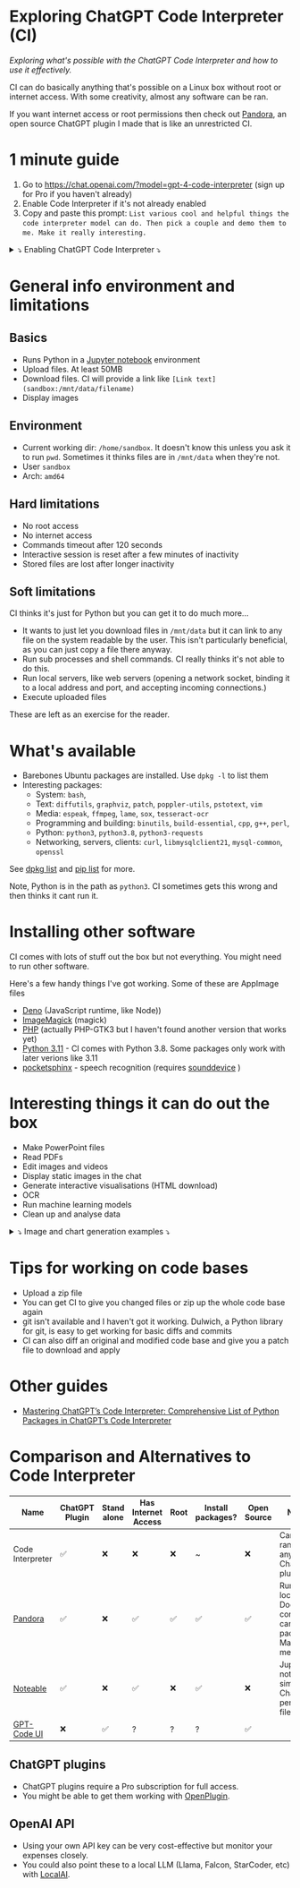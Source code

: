 # Exploring ChatGPT Code Interpreter (CI)

*Exploring what's possible with the ChatGPT Code Interpreter and how to use it effectively.*

CI can do basically anything that's possible on a Linux box without root or internet access. With some creativity, almost any software can be ran.

If you want internet access or root permissions then check out [Pandora](https://github.com/dave1010/pandora), an open source ChatGPT plugin I made that is like an unrestricted CI.

# 1 minute guide

1. Go to https://chat.openai.com/?model=gpt-4-code-interpreter (sign up for Pro if you haven't already)
2. Enable Code Interpreter if it's not already enabled
3. Copy and paste this prompt: `List various cool and helpful things the code interpreter model can do. Then pick a couple and demo them to me. Make it really interesting.`


<details>
  <summary>⤵️ Enabling ChatGPT Code Interpreter ⤵️</summary>
  
  | Click on your name on the bottom left, then Settings & Beta | then Beta features, then enable Code Interpreter |
| --- | --- |
| ![menu](images/menu.png) | ![settings](images/settings.png) |
</details>


# General info environment and limitations

## Basics

* Runs Python in a [Jupyter notebook](https://en.wikipedia.org/wiki/Project_Jupyter) environment
* Upload files. At least 50MB
* Download files. CI will provide a link like `[Link text](sandbox:/mnt/data/filename)`
* Display images

## Environment

* Current working dir: `/home/sandbox`. It doesn't know this unless you ask it to run `pwd`. Sometimes it thinks files are in `/mnt/data` when they're not.
* User `sandbox`
* Arch: `amd64`

## Hard limitations

* No root access
* No internet access
* Commands timeout after 120 seconds
* Interactive session is reset after a few minutes of inactivity
* Stored files are lost after longer inactivity

## Soft limitations

CI thinks it's just for Python but you can get it to do much more...

* It wants to just let you download files in `/mnt/data` but it can link to any file on the system readable by the user.
  This isn't particularly beneficial, as you can just copy a file there anyway.
* Run sub processes and shell commands. CI really thinks it's not able to do this.
* Run local servers, like web servers (opening a network socket, binding it to a local address and port, and accepting incoming connections.)
* Execute uploaded files

These are left as an exercise for the reader.

# What's available

* Barebones Ubuntu packages are installed. Use `dpkg -l` to list them
* Interesting packages:
  * System: `bash`, 
  * Text: `diffutils`, `graphviz`, `patch`, `poppler-utils`, `pstotext`, `vim`
  * Media:  `espeak`, `ffmpeg`, `lame`, `sox`, `tesseract-ocr`
  * Programming and building: `binutils`, `build-essential`, `cpp`, `g++`, `perl`,
  * Python: `python3`, `python3.8`, `python3-requests`
  * Networking, servers, clients: `curl`, `libmysqlclient21`, `mysql-common`, `openssl`
 
See [dpkg list](dpkg_output.txt) and [pip list](pip_packages_list.txt) for more. 

Note, Python is in the path as `python3`. CI sometimes gets this wrong and then thinks it cant run it.

# Installing other software

CI comes with lots of stuff out the box but not everything. You might need to run other software.

Here's a few handy things I've got working. Some of these are AppImage files

* [Deno](https://github.com/denoland/deno/releases) (JavaScript runtime, like Node))
* [ImageMagick](https://imagemagick.org/archive/binaries/) (magick)
* [PHP](https://github.com/scorninpc/php-gtk3/releases) (actually PHP-GTK3 but I haven't found another version that works yet)
* [Python 3.11](https://github.com/niess/python-appimage/releases) - CI comes with Python 3.8. Some packages only work with later verions like 3.11
* [pocketsphinx](https://pypi.org/project/pocketsphinx/#files) - speech recognition (requires [sounddevice](https://pypi.org/project/sounddevice/#files) )


# Interesting things it can do out the box

* Make PowerPoint files
* Read PDFs
* Edit images and videos
* Display static images in the chat
* Generate interactive visualisations (HTML download)
* OCR
* Run machine learning models
* Clean up and analyse data


<details>
  <summary>⤵️ Image and chart generation examples ⤵️</summary>
  
| Title                     | Image                                                                           |
|---------------------------|---------------------------------------------------------------------------------|
| 3D Plot                   | ![3D Plot](images/image-generation/3d-plot.png)                                 |
| Box Plot                  | ![Box Plot](images/image-generation/box-plot.png)                               |
| Cluster Map               | ![Cluster Map](images/image-generation/cluster-map.png)                         |
| Confusion Matrix          | ![Confusion Matrix](images/image-generation/confusion-matrix.png)               |
| Histogram                 | ![Histogram](images/image-generation/histogram.png)                             |
| Line Plot                 | ![Line Plot](images/image-generation/line-plot.png)                             |
| Mandleprod                | ![Mandleprod](images/image-generation/mandleprod.png)                           |
| Map                       | ![Map](images/image-generation/map.png)                                         |
| Network Graph             | ![Network Graph](images/image-generation/network-graph.png)                     |
| Radar Chart               | ![Radar Chart](images/image-generation/radar-chart.png)                         |
| Reaction Diffusion System | ![Reaction Diffusion System](images/image-generation/reaction-diffusion-system.png) |
| Scatter Plots             | ![Scatter Plots](images/image-generation/scatter-plots.png)                     |
| Scatterplot Matrix        | ![Scatterplot Matrix](images/image-generation/scatterplot-matrix.png)           |
| Word Cloud                | ![Word Cloud](images/image-generation/word-cloud.png)                           |

</details>








# Tips for working on code bases

* Upload a zip file
* You can get CI to give you changed files or zip up the whole code base again
* git isn't available and I haven't got it working. Dulwich, a Python library for git, is easy to get working for basic diffs and commits
* CI can also diff an original and modified code base and give you a patch file to download and apply

# Other guides

* [Mastering ChatGPT’s Code Interpreter: Comprehensive List of Python Packages in ChatGPT’s Code Interpreter](https://wfhbrian.com/mastering-chatgpts-code-interpreter-list-of-python-packages/)


# Comparison and Alternatives to Code Interpreter


|  Name                                             | ChatGPT Plugin | Stand alone | Has Internet Access | Root | Install packages? | Open Source | Notes    |
|------------|------------|---------|------|---------|--------|-----------|---|
| Code Interpreter                                              | ✅|❌| ❌  | ❌ | ~ | ❌  | Can't be ran with any other ChatGPT plugins |
| [Pandora](https://github.com/dave1010/pandora)                | ✅|❌| ✅  | ✅ | ✅  | ✅  | Runs in a local Docker container, can install packages. Made by me.  |
| [Noteable](https://noteable.io/chatgpt-plugin-for-notebook/)  | ✅|❌| ✅  | ❌ | ✅  | ❌  | Jupyter notebook, similar to ChatGPT, persists files    |
| [GPT-Code UI](https://github.com/ricklamers/gpt-code-ui)      | ❌|✅| ?   | ? | ?  | ✅  |        |

## ChatGPT plugins

* ChatGPT plugins require a Pro subscription for full access.
* You might be able to get them working with [OpenPlugin](https://github.com/CakeCrusher/openplugin/tree/main).

## OpenAI API

* Using your own API key can be very cost-effective but monitor your expenses closely.
* You could also point these to a local LLM (Llama, Falcon, StarCoder, etc) with [LocalAI](https://github.com/go-skynet/LocalAI).
